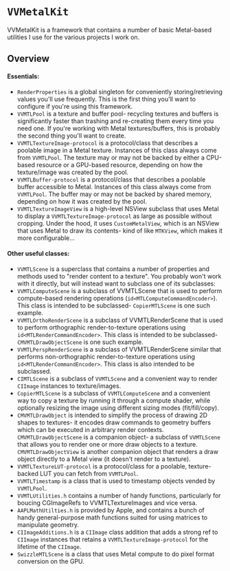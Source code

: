 # `VVMetalKit`

VVMetalKit is a framework that contains a number of basic Metal-based utilities I use for the various projects I work on.

## Overview

#### Essentials:

- `RenderProperties` is a global singleton for conveniently storing/retrieving values you'll use frequently.  This is the first thing you'll want to configure if you're using this framework.
- `VVMTLPool` is a texture and buffer pool- recycling textures and buffers is significantly faster than trashing and re-creating them every time you need one.  If you're working with Metal textures/buffers, this is probably the second thing you'll want to create.
- `VVMTLTextureImage-protocol` is a protocol/class that describes a poolable image in a Metal texture.  Instances of this class always come from `VVMTLPool`.  The texture may or may not be backed by either a CPU-based resource or a GPU-based resource, depending on how the texture/image was created by the pool.
- `VVMTLBuffer-protocol` is a protocol/class that describes a poolable buffer accessible to Metal.  Instances of this class always come from `VVMTLPool`.  The buffer may or may not be backed by shared memory, depending on how it was created by the pool.
- `VVMTLTextureImageView` is a high-level NSView subclass that uses Metal to display a `VVMTLTextureImage-protocol` as large as possible without cropping.  Under the hood, it uses `CustomMetalView`, which is an NSView that uses Metal to draw its contents- kind of like `MTKView`, which makes it more configurable...

#### Other useful classes:

- `VVMTLScene` is a superclass that contains a number of properties and methods used to "render content to a texture".  You probably won't work with it directly, but will instead want to subclass one of its subclasses:
- `VVMTLComputeScene` is a subclass of VVMTLScene that is used to perform compute-based rendering operations (`id<MTLComputeCommandEncoder>`).  This class is intended to be subclassed- `CopierMTLScene` is one such example.
- `VVMTLOrthoRenderScene` is a subclass of VVMTLRenderScene that is used to perform orthographic render-to-texture operations using `id<MTLRenderCommandEncoder>`.  This class is intended to be subclassed- `CMVMTLDrawObjectScene` is one such example.
- `VVMTLPerspRenderScene` is a subclass of VVMTLRenderScene similar that performs non-orthographic render-to-texture operations using `id<MTLRenderCommandEncoder>`.  This class is also intended to be subclassed.
- `CIMTLScene` is a subclass of `VVMTLScene` and a convenient way to render `CIImage` instances to texture/images.
- `CopierMTLScene` is a subclass of `VVMTLComputeScene` and a convenient way to copy a texture by running it through a compute shader, while optionally resizing the image using different sizing modes (fit/fill/copy).
- `CMVMTLDrawObject` is intended to simplify the process of drawing 2D shapes to textures- it encodes draw commands to geometry buffers which can be executed in arbitrary render contexts.  `CMVMTLDrawObjectScene` is a companion object- a subclass of `VVMTLScene` that allows you to render one or more draw objects to a texture.  `CMVMTLDrawObjectView` is another companion object that renders a draw object directly to a Metal view (it doesn't render to a texture).
- `VVMTLTextureLUT-protocol` is a protocol/class for a poolable, texture-backed LUT you can fetch from `VVMTLPool`.
- `VVMTLTimestamp` is a class that is used to timestamp objects vended by `VVMTLPool`.
- `VVMTLUtilities.h` contains a number of handy functions, particularly for boucing CGImageRefs to VVMTLTextureImages and vice versa.
- `AAPLMathUtilties.h` is provided by Apple, and contains a bunch of handy general-purpose math functions suited for using matrices to manipulate geometry.
- `CIImageAdditions.h` is a `CIImage` class addition that adds a strong ref to `CIImage` instances that retains a `VVMTLTextureImage-protocol` for the lifetime of the `CIImage`.
- `SwizzleMTLScene` is a class that uses Metal compute to do pixel format conversion on the GPU.